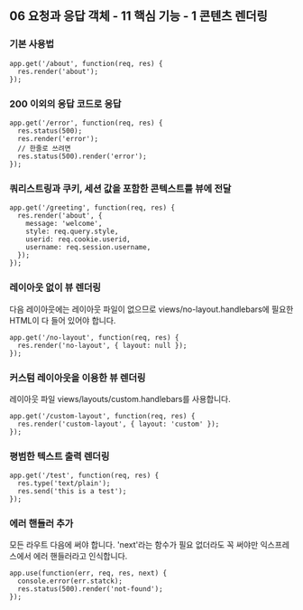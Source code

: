 ## 06 요청과 응답 객체 - 11 핵심 기능 - 1 콘텐츠 렌더링

### 기본 사용법
```
app.get('/about', function(req, res) {
  res.render('about');
});
```

### 200 이외의 응답 코드로 응답
```
app.get('/error', function(req, res) {
  res.status(500);
  res.render('error');
  // 한줄로 쓰려면
  res.status(500).render('error');
});
```

### 쿼리스트링과 쿠키, 세션 값을 포함한 콘텍스트를 뷰에 전달
```
app.get('/greeting', function(req, res) {
  res.render('about', {
    message: 'welcome',
    style: req.query.style,
    userid: req.cookie.userid,
    username: req.session.username,
  });
});
```

### 레이아웃 없이 뷰 렌더링
다음 레이아웃에는 레이아웃 파일이 없으므로 views/no-layout.handlebars에 
필요한 HTML이 다 들어 있어야 합니다.
```
app.get('/no-layout', function(req, res) {
  res.render('no-layout', { layout: null });
});
```

### 커스텀 레이아웃을 이용한 뷰 렌더링
레이아웃 파일 views/layouts/custom.handlebars를 사용합니다.
```
app.get('/custom-layout', function(req, res) {
  res.render('custom-layout', { layout: 'custom' });
});
```

### 평범한 텍스트 출력 렌더링
```
app.get('/test', function(req, res) {
  res.type('text/plain');
  res.send('this is a test');
});
```

### 에러 핸들러 추가
모든 라우트 다음에 써야 합니다.
'next'라는 함수가 필요 없더라도 꼭 써야만
익스프레스에서 에러 핸들러라고 인식합니다.
```
app.use(function(err, req, res, next) {
  console.error(err.statck);
  res.status(500).render('not-found');
});
```

